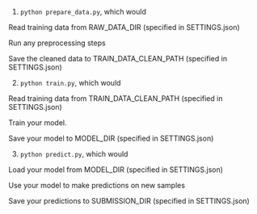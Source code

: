 1. `python prepare_data.py`, which would
  
  Read training data from RAW_DATA_DIR (specified in SETTINGS.json)
  
  Run any preprocessing steps
  
  Save the cleaned data to TRAIN_DATA_CLEAN_PATH (specified in SETTINGS.json)
  
2. `python train.py`, which would
  
  Read training data from TRAIN_DATA_CLEAN_PATH (specified in SETTINGS.json)
  
  Train your model.
  
  Save your model to MODEL_DIR (specified in SETTINGS.json)

3. `python predict.py`, which would

  Load your model from MODEL_DIR (specified in SETTINGS.json)
  
  Use your model to make predictions on new samples
  
  Save your predictions to SUBMISSION_DIR (specified in SETTINGS.json)
